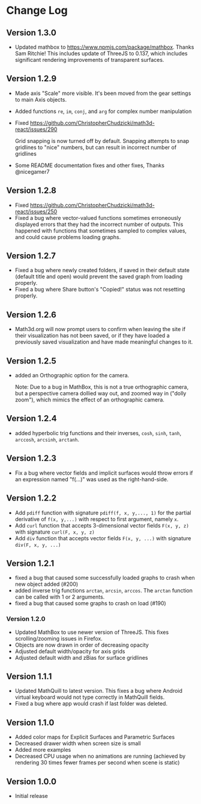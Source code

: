 # Change Log

## Version 1.3.0

- Updated mathbox to https://www.npmjs.com/package/mathbox. Thanks Sam Ritchie! This includes update of ThreeJS to 0.137, which includes significant rendering improvements of transparent surfaces.

## Version 1.2.9

- Made axis "Scale" more visible. It's been moved from the gear settings to main Axis objects.
- Added functions `re`, `im`, `conj`, and `arg` for complex number manipulation
- Fixed https://github.com/ChristopherChudzicki/math3d-react/issues/290

  Grid snapping is now turned off by default. Snapping attempts to snap gridlines to "nice" numbers, but can result in incorrect number of gridlines

- Some README documentation fixes and other fixes, Thanks @nicegamer7

## Version 1.2.8

- Fixed https://github.com/ChristopherChudzicki/math3d-react/issues/250
- Fixed a bug where vector-valued functions sometimes erroneously displayed errors that they had the incorrect number of outputs. This happened with functions that sometimes sampled to complex values, and could cause problems loading graphs.

## Version 1.2.7

- Fixed a bug where newly created folders, if saved in their default state
  (default title and open) would prevent the saved graph from loading properly.
- Fixed a bug where Share button's "Copied!" status was not resetting properly.

## Version 1.2.6

- Math3d.org will now prompt users to confirm when leaving the site if their
  visualization has not been saved, or if they have loaded a previously saved
  visualization and have made meaningful changes to it.

## Version 1.2.5

- added an Orthographic option for the camera.

  Note: Due to a bug in MathBox, this is not a true orthographic camera, but
  a perspective camera dollied way out, and zoomed way in ("dolly zoom"), which
  mimics the effect of an orthographic camera.

## Version 1.2.4

- added hyperbolic trig functions and their inverses, `cosh`, `sinh`, `tanh`, `arccosh`, `arcsinh`, `arctanh`.

## Version 1.2.3

- Fix a bug where vector fields and implicit surfaces would throw errors if an expression named "f(...)" was used as the right-hand-side.

## Version 1.2.2

- Add `pdiff` function with signature `pdiff(f, x, y,..., 1)` for the partial derivative of `f(x, y,...)` with respect to first argument, namely `x`.
- Add `curl` function that accepts 3-dimensional vector fields `F(x, y, z)` with signature `curl(F, x, y, z)`
- Add `div` function that accepts vector fields `F(x, y, ...)` with signature `div(F, x, y, ...)`

## Version 1.2.1

- fixed a bug that caused some successfully loaded graphs to crash when new object added (#200)
- added inverse trig functions `arctan`, `arcsin`, `arccos`. The `arctan` function can be called with 1 or 2 arguments.
- fixed a bug that caused some graphs to crash on load (#190)

### Version 1.2.0

- Updated MathBox to use newer version of ThreeJS. This fixes scrolling/zooming issues in Firefox.
- Objects are now drawn in order of decreasing opacity
- Adjusted default width/opacity for axis grids
- Adjusted default width and zBias for surface gridlines

## Version 1.1.1

- Updated MathQuill to latest version. This fixes a bug where Android virtual keyboard would not type correctly in MathQuill fields.
- Fixed a bug where app would crash if last folder was deleted.

## Version 1.1.0

- Added color maps for Explicit Surfaces and Parametric Surfaces
- Decreased drawer width when screen size is small
- Added more examples
- Decreased CPU usage when no animations are running (achieved by rendering
  30 times fewer frames per second when scene is static)

## Version 1.0.0

- Initial release
